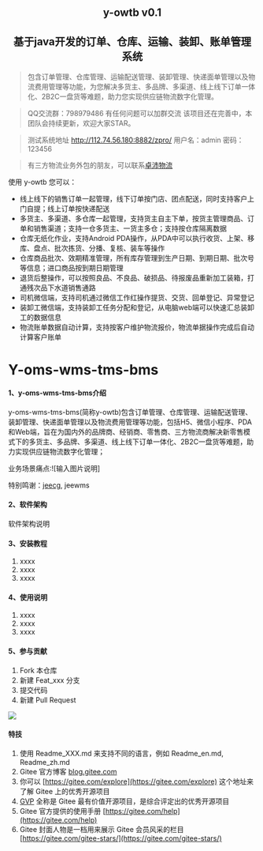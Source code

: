 <h2 align="center" style="margin: 30px 0 30px; font-weight: bold;">y-owtb v0.1</h2>
<h2 align="center">基于java开发的订单、仓库、运输、装卸、账单管理系统</h2>

> 包含订单管理、仓库管理、运输配送管理、装卸管理、快递面单管理以及物流费用管理等功能，为您解决多货主、多品牌、多渠道、线上线下订单一体化、2B2C一盘货等难题，助力您实现供应链物流数字化管理。

> QQ交流群：798979486 有任何问题可以加群交流 该项目还在完善中，本团队会持续更新，欢迎大家STAR。

> 测试系统地址 http://112.74.56.180:8882/zpro/ 用户名：admin 密码：123456 

> 有三方物流业务外包的朋友，可以联系[卓沛物流](http://www.zpro56.com)



 使用 y-owtb 您可以：
- 线上线下的销售订单一起管理，线下订单按门店、团点配送，同时支持客户上门自提；线上订单按快递配送
- 多货主、多渠道、多仓库一起管理，支持货主自主下单，按货主管理商品、订单和销售渠道；支持一仓多货主、一货主多仓；支持按仓库隔离数据
- 仓库无纸化作业，支持Android PDA操作，从PDA中可以执行收货、上架、移库、盘点、批次拣货、分播、复核、装车等操作
- 仓库商品批次、效期精准管理，所有库存管理到生产日期、到期日期、批次号等信息；进口商品按到期日期管理
- 退货后整操作，可以按照良品、不良品、破损品、待报废品重新加工装箱，打通残次品下水道销售通路
- 司机微信端，支持司机通过微信工作红操作提货、交货、回单登记、异常登记
- 装卸工微信端，支持装卸工任务分配和登记，从电脑web端可以快速汇总装卸工的数据信息
- 物流账单数据自动计算，支持按客户维护物流报价，物流单据操作完成后自动计算客户账单


# Y-oms-wms-tms-bms

#### 1、y-oms-wms-tms-bms介绍
y-oms-wms-tms-bms(简称y-owtb)包含订单管理、仓库管理、运输配送管理、装卸管理、快递面单管理以及物流费用管理等功能，包括H5、微信小程序、PDA和Web端，旨在为国内外的品牌商、经销商、零售商、三方物流商解决新零售模式下的多货主、多品牌、多渠道、线上线下订单一体化、2B2C一盘货等难题，助力实现供应链物流数字化管理；

业务场景痛点:![输入图片说明]



特别鸣谢：[jeecg](https://gitee.com/jeecg/jeecg), jeewms

#### 2、软件架构

软件架构说明


#### 3、安装教程

1.  xxxx
2.  xxxx
3.  xxxx

#### 4、使用说明

1.  xxxx
2.  xxxx
3.  xxxx

#### 5、参与贡献

1.  Fork 本仓库
2.  新建 Feat_xxx 分支
3.  提交代码
4.  新建 Pull Request

![](/att/)

#### 特技

1.  使用 Readme\_XXX.md 来支持不同的语言，例如 Readme\_en.md, Readme\_zh.md
2.  Gitee 官方博客 [blog.gitee.com](https://blog.gitee.com)
3.  你可以 [https://gitee.com/explore](https://gitee.com/explore) 这个地址来了解 Gitee 上的优秀开源项目
4.  [GVP](https://gitee.com/gvp) 全称是 Gitee 最有价值开源项目，是综合评定出的优秀开源项目
5.  Gitee 官方提供的使用手册 [https://gitee.com/help](https://gitee.com/help)
6.  Gitee 封面人物是一档用来展示 Gitee 会员风采的栏目 [https://gitee.com/gitee-stars/](https://gitee.com/gitee-stars/)
